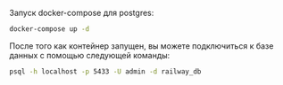 Запуск docker-compose для postgres:

```bash
docker-compose up -d
```

После того как контейнер запущен, вы можете подключиться к базе данных с помощью следующей команды:

```bash
psql -h localhost -p 5433 -U admin -d railway_db
```
